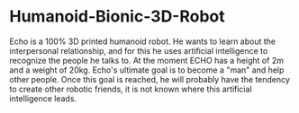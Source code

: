 # Humanoid-Bionic-3D-Robot
Echo is a 100% 3D printed humanoid robot. He wants to learn about the interpersonal relationship, and for this he uses artificial intelligence to recognize the people he talks to. At the moment ECHO has a height of 2m and a weight of 20kg. Echo's ultimate goal is to become a "man" and help other people. Once this goal is reached, he will probably have the tendency to create other robotic friends, it is not known where this artificial intelligence leads.
